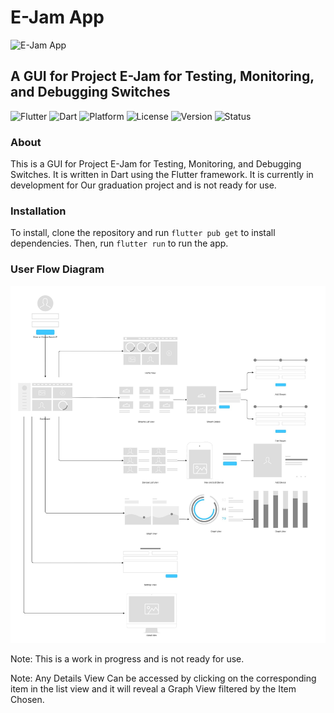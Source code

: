 # E-Jam App

![E-Jam App](assets/Icon-logo.ico)

## A GUI for Project E-Jam for Testing, Monitoring, and Debugging Switches

![Flutter](https://img.shields.io/badge/Flutter-3.7.3-blue)
![Dart](https://img.shields.io/badge/dart-2.19.2-blue)
![Platform](https://img.shields.io/badge/platform-Android%20%7C%20iOS%20%7C%20Web%20%7C%20Linux%20%7C%20Windows%20%7C%20MacOS-greenlight)
![License](https://img.shields.io/badge/license-MIT-red)
![Version](https://img.shields.io/badge/version-0.0.1-orange)
![Status](https://img.shields.io/badge/status-Development-yellow)

### About

This is a GUI for Project E-Jam for Testing, Monitoring, and Debugging Switches. It is written in Dart using the Flutter framework. It is currently in development for Our graduation project and is not ready for use.

### Installation

To install, clone the repository and run `flutter pub get` to install dependencies. Then, run `flutter run` to run the app.

### User Flow Diagram

![User Flow Diagram](UserFlowDiagram.jpg)

Note: This is a work in progress and is not ready for use.

Note: Any Details View Can be accessed by clicking on the corresponding item in the list view and it will reveal a Graph View filtered by the Item Chosen.
